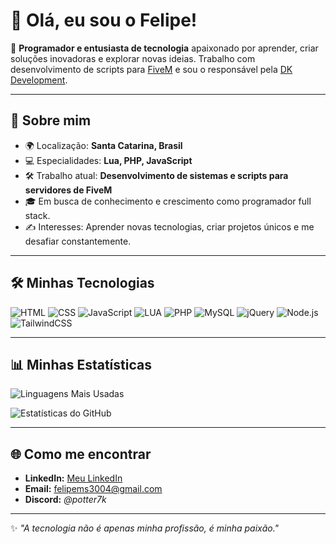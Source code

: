 # 👋 Olá, eu sou o Felipe!

🎯 **Programador e entusiasta de tecnologia** apaixonado por aprender, criar soluções inovadoras e explorar novas ideias. Trabalho com desenvolvimento de scripts para [FiveM](https://fivem.net/) e sou o responsável pela [DK Development](#).

---

## 🚀 Sobre mim

- 🌍 Localização: **Santa Catarina, Brasil**  
- 💻 Especialidades: **Lua, PHP, JavaScript**  
- 🛠️ Trabalho atual: **Desenvolvimento de sistemas e scripts para servidores de FiveM**  
- 🎓 Em busca de conhecimento e crescimento como programador full stack.  
- ✍️ Interesses: Aprender novas tecnologias, criar projetos únicos e me desafiar constantemente.  

---

## 🛠️ Minhas Tecnologias

![HTML](https://img.shields.io/badge/HTML-E34F26?style=flat&logo=html5&logoColor=white)
![CSS](https://img.shields.io/badge/CSS-1572B6?style=flat&logo=css3&logoColor=white)
![JavaScript](https://img.shields.io/badge/JavaScript-F7DF1E?style=flat&logo=javascript&logoColor=black)
![LUA](https://img.shields.io/badge/LUA-2C2D72?style=flat&logo=lua&logoColor=white)
![PHP](https://img.shields.io/badge/PHP-777BB4?style=flat&logo=php&logoColor=white)
![MySQL](https://img.shields.io/badge/MySQL-4479A1?style=flat&logo=mysql&logoColor=white)
![jQuery](https://img.shields.io/badge/jQuery-0769AD?style=flat&logo=jquery&logoColor=white)
![Node.js](https://img.shields.io/badge/Node.js-339933?style=flat&logo=nodedotjs&logoColor=white)
![TailwindCSS](https://img.shields.io/badge/TailwindCSS-06B6D4?style=flat&logo=tailwindcss&logoColor=white)

---

## 📊 Minhas Estatísticas
![Linguagens Mais Usadas](https://github-readme-stats.vercel.app/api/top-langs/?username=felipem7k&layout=compact&theme=radical)

![Estatísticas do GitHub](https://github-readme-stats.vercel.app/api?username=felipem7k&show_icons=true&theme=radical)

---

## 🌐 Como me encontrar

- **LinkedIn:** [Meu LinkedIn](https://www.linkedin.com/in/felipe-machado-da-silveira-380306182/)  
- **Email:** [felipems3004@gmail.com](mailto:felipems3004@gmail.com)  
- **Discord:** *@potter7k*  

---

✨ *"A tecnologia não é apenas minha profissão, é minha paixão."*  
